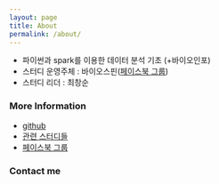 ```yaml
---
layout: page
title: About
permalink: /about/
---
```


* 파이썬과 spark를 이용한 데이터 분석 기초 (+바이오인포)
* 스터디 운영주체 : 바이오스핀([페이스북 그룹](https://www.facebook.com/groups/biospin/))
* 스터디 리더 : 최창순

### More Information

* [github](https://github.com/biospin/biospark)
* [관련 스터디들](http://biospin.github.io/)
* [페이스북 그룹](https://www.facebook.com/groups/biospin/)


### Contact me
